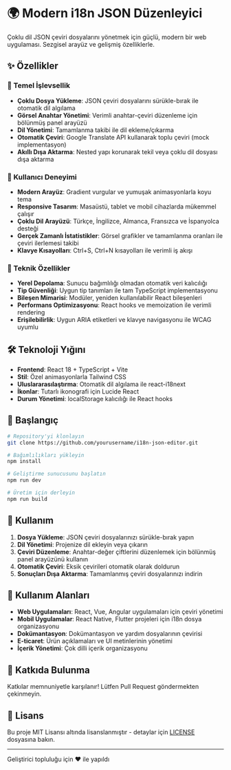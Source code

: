 # 🌍 Modern i18n JSON Düzenleyici

Çoklu dil JSON çeviri dosyalarını yönetmek için güçlü, modern bir web uygulaması. Sezgisel arayüz ve gelişmiş özelliklerle.

## ✨ Özellikler

### 🚀 Temel İşlevsellik
- **Çoklu Dosya Yükleme**: JSON çeviri dosyalarını sürükle-bırak ile otomatik dil algılama
- **Görsel Anahtar Yönetimi**: Verimli anahtar-çeviri düzenleme için bölünmüş panel arayüzü
- **Dil Yönetimi**: Tamamlanma takibi ile dil ekleme/çıkarma
- **Otomatik Çeviri**: Google Translate API kullanarak toplu çeviri (mock implementasyon)
- **Akıllı Dışa Aktarma**: Nested yapı korunarak tekil veya çoklu dil dosyası dışa aktarma

### 🎨 Kullanıcı Deneyimi
- **Modern Arayüz**: Gradient vurgular ve yumuşak animasyonlarla koyu tema
- **Responsive Tasarım**: Masaüstü, tablet ve mobil cihazlarda mükemmel çalışır
- **Çoklu Dil Arayüzü**: Türkçe, İngilizce, Almanca, Fransızca ve İspanyolca desteği
- **Gerçek Zamanlı İstatistikler**: Görsel grafikler ve tamamlanma oranları ile çeviri ilerlemesi takibi
- **Klavye Kısayolları**: Ctrl+S, Ctrl+N kısayolları ile verimli iş akışı

### 🔧 Teknik Özellikler
- **Yerel Depolama**: Sunucu bağımlılığı olmadan otomatik veri kalıcılığı
- **Tip Güvenliği**: Uygun tip tanımları ile tam TypeScript implementasyonu
- **Bileşen Mimarisi**: Modüler, yeniden kullanılabilir React bileşenleri
- **Performans Optimizasyonu**: React hooks ve memoization ile verimli rendering
- **Erişilebilirlik**: Uygun ARIA etiketleri ve klavye navigasyonu ile WCAG uyumlu

## 🛠️ Teknoloji Yığını

- **Frontend**: React 18 + TypeScript + Vite
- **Stil**: Özel animasyonlarla Tailwind CSS
- **Uluslararasılaştırma**: Otomatik dil algılama ile react-i18next
- **İkonlar**: Tutarlı ikonografi için Lucide React
- **Durum Yönetimi**: localStorage kalıcılığı ile React hooks

## 🚀 Başlangıç

```bash
# Repository'yi klonlayın
git clone https://github.com/yourusername/i18n-json-editor.git

# Bağımlılıkları yükleyin
npm install

# Geliştirme sunucusunu başlatın
npm run dev

# Üretim için derleyin
npm run build
```

## 📱 Kullanım

1. **Dosya Yükleme**: JSON çeviri dosyalarınızı sürükle-bırak yapın
2. **Dil Yönetimi**: Projenize dil ekleyin veya çıkarın
3. **Çeviri Düzenleme**: Anahtar-değer çiftlerini düzenlemek için bölünmüş panel arayüzünü kullanın
4. **Otomatik Çeviri**: Eksik çevirileri otomatik olarak doldurun
5. **Sonuçları Dışa Aktarma**: Tamamlanmış çeviri dosyalarınızı indirin

## 🎯 Kullanım Alanları

- **Web Uygulamaları**: React, Vue, Angular uygulamaları için çeviri yönetimi
- **Mobil Uygulamalar**: React Native, Flutter projeleri için i18n dosya organizasyonu
- **Dokümantasyon**: Dokümantasyon ve yardım dosyalarının çevirisi
- **E-ticaret**: Ürün açıklamaları ve UI metinlerinin yönetimi
- **İçerik Yönetimi**: Çok dilli içerik organizasyonu

## 🤝 Katkıda Bulunma

Katkılar memnuniyetle karşılanır! Lütfen Pull Request göndermekten çekinmeyin.

## 📄 Lisans

Bu proje MIT Lisansı altında lisanslanmıştır - detaylar için [LICENSE](LICENSE) dosyasına bakın.

---

Geliştirici topluluğu için ❤️ ile yapıldı